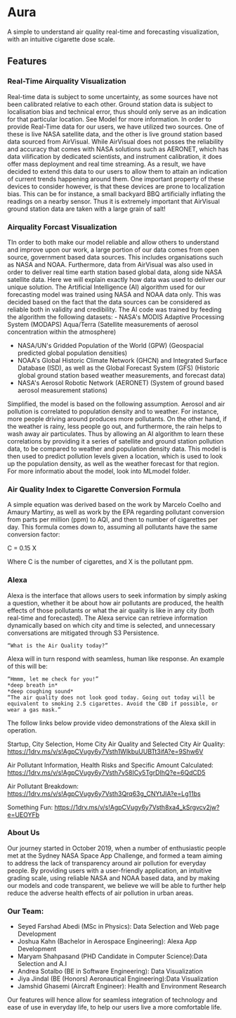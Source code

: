 # Aura

A simple to understand air quality real-time and forecasting visualization, with an intuitive cigarette dose scale.



## Features

### Real-Time Airquality Visualization

Real-time data is subject to some uncertainty, as some sources have not been calibrated relative to each other. Ground station data is subject to localisation bias and technical error, thus should only serve as an indication for that particular location. See Model for more information. In order to provide Real-Time data for our users, we have utilized two sources. One of these is live NASA satellite data, and the other is live ground station based data sourced from AirVisual. While AirVisual does not posses the reliability and accuracy that comes with NASA solutions such as AERONET, which has data vilification by dedicated scientists, and instrument calibration, it does offer mass deployment and real time streaming. As a result, we have decided to extend this data to our users to allow them to attain an indication of current trends happening around them. One important property of these devices to consider however, is that these devices are prone to localization bias. This can be for instance, a small backyard BBQ artificially inflating the readings on a nearby sensor. Thus it is extremely important that AirVisual ground station data are taken with a large grain of salt!


### Airquality Forcast Visualization 

TIn order to both make our model reliable and allow others to understand and improve upon our work, a large portion of our data comes from open source, government based data sources. This includes organisations such as NASA and NOAA. Furthermore, data from AirVisual was also used in order to deliver real time earth station based global data, along side NASA satellite data. Here we will explain exactly how data was used to deliver our unique solution. The Artificial Intelligence (AI) algorithm used for our forecasting model was trained using NASA and NOAA data only. This was decided based on the fact that the data sources can be considered as reliable both in validity and credibility. The AI code was trained by feeding the algorithm the following datasets:    - NASA's MODIS Adaptive Processing System (MODAPS) Aqua/Terra
    (Satellite measurements of aerosol concentration within the atmosphere)
- NASA/UN's Gridded Population of the World (GPW)
    (Geospacial predicted global population densities) 
- NOAA's Global Historic Climate Network (GHCN) and Integrated Surface Database (ISD), as well as the Global Forecast System (GFS)
    (Historic global ground station based weather measurements, and forecast data)
- NASA's Aerosol Robotic Network (AERONET)
    (System of ground based aerosol measurement stations)

 

Simplified, the model is based on the following assumption. Aerosol and air pollution is correlated to population density ​and to weather. For instance, more people driving around produces more pollutants. On the other hand, if the weather is rainy, less people go out, and furthermore, the rain helps to wash away air particulates. Thus by allowing an AI algorithm to learn these correlations by providing it a series of satellite and ground station pollution data, to be compared to weather and population density data. This model is then used to predict pollution levels given a location, which is used to look up the population density, as well as the weather forecast for that region. For more informatio about the model, look into MLmodel folder.

 
### Air Quality Index to Cigarette Conversion Formula

A simple equation was derived based on the work by Marcelo Coelho and Amaury Martiny, as well as work by the EPA regarding pollutant conversion from parts per million (ppm) to AQI, and then to number of cigarettes per day. This formula comes down to, assuming all pollutants have the same conversion factor:

C = 0.15 X

Where C is the number of cigarettes, and X is the pollutant ppm.

### Alexa

Alexa is the interface that allows users to seek information by simply asking a question, whether it be about how air pollutants are produced, the health effects of those pollutants or what the air quality is like in any city (both real-time and forecasted). The Alexa service can retrieve information dynamically based on which city and time is selected, and unnecessary conversations are mitigated through S3 Persistence.

    “What is the Air Quality today?”

Alexa will in turn respond with seamless, human like response. An example of this will be:



    “Hmmm, let me check for you!”
    *deep breath in*
    *deep coughing sound*
    “The air quality does not look good today. Going out today will be equivalent to smoking 2.5 cigarettes. Avoid the CBD if possible, or wear a gas mask.”
 
The follow links below provide video demonstrations of the Alexa skill in operation.

Startup, City Selection, Home City Air Quality and Selected City Air Quality: https://1drv.ms/v/s!AgpCVugy6y7Vsth1WlkbuUUBTt3ifA?e=9Shw6V

Air Pollutant Information, Health Risks and Specific Amount Calculated: https://1drv.ms/v/s!AgpCVugy6y7Vsth7v58ICy5TgrDIhQ?e=6QdCD5

Air Pollutant Breakdown: https://1drv.ms/v/s!AgpCVugy6y7Vsth3Qrq63g_CNYtJlA?e=Lg11bs

Something Fun: https://1drv.ms/v/s!AgpCVugy6y7Vsth8xa4_kSrgvcv2jw?e=UEOYFb

### About Us

Our journey started in October 2019, when a number of enthusiastic people met at the Sydney NASA Space App Challenge, and formed a team aiming to address the lack of transparency around air pollution for everyday people. By providing users with a user-friendly application, an intuitive grading scale, using reliable NASA and NOAA based data, and by making our models and code transparent, we believe we will be able to further help reduce the adverse health effects of air pollution in urban areas.

### Our Team:

- Seyed Farshad Abedi (MSc in Physics): Data Selection and Web page Development
- Joshua Kahn (Bachelor in Aerospace Engineering): Alexa App Development
- Maryam Shahpasand (PHD Candidate in Computer Science):Data Selection and A.I
- Andrea Sotalbo (BE in Software Engineering): Data Visualization
- Jiya Jindal (BE (Honors) Aeronautical Engineering):Data Visualization
- Jamshid Ghasemi (Aircraft Engineer): Health and Environment Research


Our features will hence allow for seamless integration of technology and ease of use in everyday life, to help our users live a more comfortable life.




 
